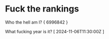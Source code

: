 # Fuck the rankings

Who the hell am I?
{ 6996842 }

What fucking year is it?
[ 2024-11-06T11:30:00Z ]
